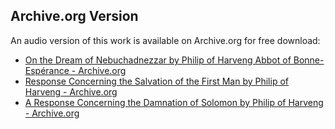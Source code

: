 ## Archive.org Version

An audio version of this work is available on Archive.org for free download:

* [On the Dream of Nebuchadnezzar by Philip of Harveng Abbot of Bonne-Espérance - Archive.org](https://archive.org/details/on-the-dream-of-nebuchadnezzar)
* [Response Concerning the Salvation of the First Man by Philip of Harveng - Archive.org](https://archive.org/details/response-concerning-the-salvation-of-the-first-man)
* [A Response Concerning the Damnation of Solomon by Philip of Harveng - Archive.org](https://archive.org/details/a-response-concerning-the-damnation-of-solomon)